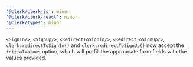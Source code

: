```yaml
---
'@clerk/clerk-js': minor
'@clerk/clerk-react': minor
'@clerk/types': minor
---
```


`<SignIn/>`, `<SignUp/>`, `<RedirectToSignin/>`, `<RedirectToSignUp/>`, `clerk.redirectToSignIn()` and `clerk.redirectToSignUp()` now accept the `initialValues` option, which will prefill the appropriate form fields with the values provided.
